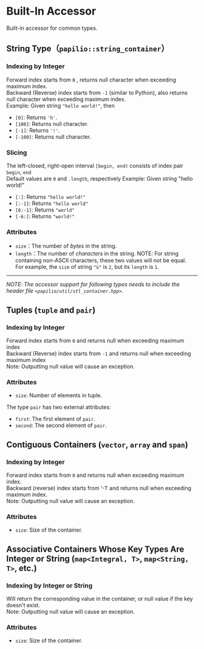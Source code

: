 # Built-In Accessor
Built-in accessor for common types.

## String Type（`papilio::string_container`）
### Indexing by Integer
Forward index starts from `0` , returns null character when exceeding maximum index.  
Backward (Reverse) index starts from `-1` (similar to Python), also returns null character when exceeding maximum index.  
Example: Given string  `"hello world!"`, then

- `[0]`: Returns `'h'`.
- `[100]`: Returns null character.
- `[-1]`: Returns `'!'`.
- `[-100]`: Returns null character.

### Slicing
The left-closed, right-open interval `[begin, end)` consists of index pair `begin`, `end`  
Default values are `0` and `.length`, respectively
Example: Given string "hello world!"
- `[:]`: Returns `"hello world!"`
-  `[:-1]`: Returns `"hello world"`
-  `[6:-1]`: Returns `"world"`
-  `[-6:]`: Returns `"world!"`

### Attributes
- `size`：The number of *bytes* in the string.
- `length`：The number of *characters* in the string.
NOTE: For string containing non-ASCII characters, these two values will not be equal.  
For example, the `size` of string `"ü"` is `2`, but its `length` is `1`.

---
*NOTE: The accessor support for following types needs to include the header file `<papilio/util/stl_container.hpp>`.*

## Tuples (`tuple` and `pair`)
### Indexing by Integer
Forward index starts from `0` and returns null when exceeding maximum index  
Backward (Reverse) index starts from `-1` and returns null when exceeding maximum index  
Note: Outputting null value will cause an exception.

### Attributes
- `size`: Number of elements in tuple.

The type `pair` has two external attributes:  
- `first`: The first element of `pair`.
- `second`: The second element of `pair`.

## Contiguous Containers (`vector`, `array` and `span`)
### Indexing by Integer
Forward index starts from `0` and returns null when exceeding maximum index.  
Backward (reverse) index starts from ‘-1′ and returns null when exceeding maximum index.  
Note: Outputting null value will cause an exception.

### Attributes
- `size`: Size of the container.

## Associative Containers Whose Key Types Are Integer or String (`map<Integral, T>`, `map<String, T>`, etc.)
### Indexing by Integer or String
Will return the corresponding value in the container, or null value if the key doesn't exist.  
Note: Outputting null value will cause an exception.

### Attributes
- `size`: Size of the container.
